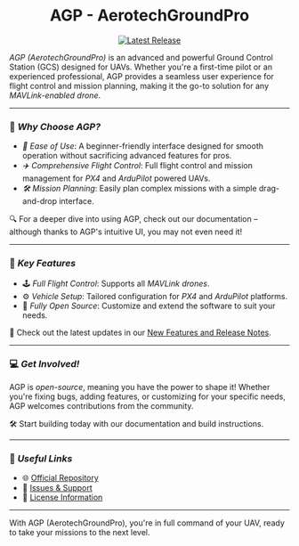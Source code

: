 
<p align="center">
  <h1 align="center">AGP - AerotechGroundPro</h1>
</p>

<p align="center">
  <a href="https://github.com/AerotechRussia/AerotechGroundPro/releases">
    <img src="https://img.shields.io/github/release/AerotechRussia/AerotechGroundPro.svg" alt="Latest Release">
  </a>
</p>

*AGP (AerotechGroundPro)* is an advanced and powerful Ground Control Station (GCS) designed for UAVs. Whether you're a first-time pilot or an experienced professional, AGP provides a seamless user experience for flight control and mission planning, making it the go-to solution for any *MAVLink-enabled drone*.

---

### 🌟 *Why Choose AGP?*

- *🚀 Ease of Use*: A beginner-friendly interface designed for smooth operation without sacrificing advanced features for pros.
- *✈️ Comprehensive Flight Control*: Full flight control and mission management for *PX4* and *ArduPilot* powered UAVs.
- *🛠️ Mission Planning*: Easily plan complex missions with a simple drag-and-drop interface.

🔍 For a deeper dive into using AGP, check out our documentation – although thanks to AGP's intuitive UI, you may not even need it!


---

### 🚁 *Key Features*

- 🕹️ *Full Flight Control*: Supports all *MAVLink drones*.
- ⚙️ *Vehicle Setup*: Tailored configuration for *PX4* and *ArduPilot* platforms.
- 🔧 *Fully Open Source*: Customize and extend the software to suit your needs.

🎯 Check out the latest updates in our [New Features and Release Notes](https://github.com/AerotechRussia/AerotechGroundPro/blob/master/CHANGELOG.md).

---

### 💻 *Get Involved!*

AGP is *open-source*, meaning you have the power to shape it! Whether you're fixing bugs, adding features, or customizing for your specific needs, AGP welcomes contributions from the community.

🛠️ Start building today with our documentation and build instructions.

---

### 🔗 *Useful Links*

- 🌐 [Official Repository](https://github.com/AerotechRussia/AerotechGroundPro)
- 💬 [Issues & Support](https://github.com/AerotechRussia/AerotechGroundPro/issues)
- 📜 [License Information](https://github.com/AerotechRussia/AerotechGroundPro/blob/master/LICENSE-APACHE)

---

With AGP (AerotechGroundPro), you're in full command of your UAV, ready to take your missions to the next level.

